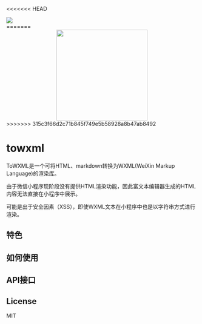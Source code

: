 <<<<<<< HEAD
<div><img src="https://raw.githubusercontent.com/sbfkcel/towxml/master/docs/logo.svg"/></div>
=======
<div align="center"><img width="240" src="https://cdn.rawgit.com/sbfkcel/towxml/78b0886d/logo.svg"/></div>
>>>>>>> 315c3f66d2c71b845f749e5b58928a8b47ab8492

# towxml

ToWXML是一个可将HTML、markdown转换为WXML(WeiXin Markup Language)的渲染库。

由于微信小程序现阶段没有提供HTML渲染功能，因此富文本编辑器生成的HTML内容无法直接在小程序中展示。

可能是出于安全因素（XSS），即使WXML文本在小程序中也是以字符串方式进行渲染。

## 特色

## 如何使用

## API接口

## License

MIT

